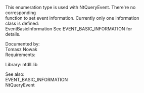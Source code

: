 This enumeration type is used with NtQueryEvent. There're no corresponding \
function to set event information. Currently only one information \
class is defined: \
EventBasicInformation See EVENT\_BASIC\_INFORMATION for \
details.

Documented by: \
Tomasz Nowak \
Requirements:

Library: ntdll.lib

See also: \
EVENT\_BASIC\_INFORMATION \
NtQueryEvent
